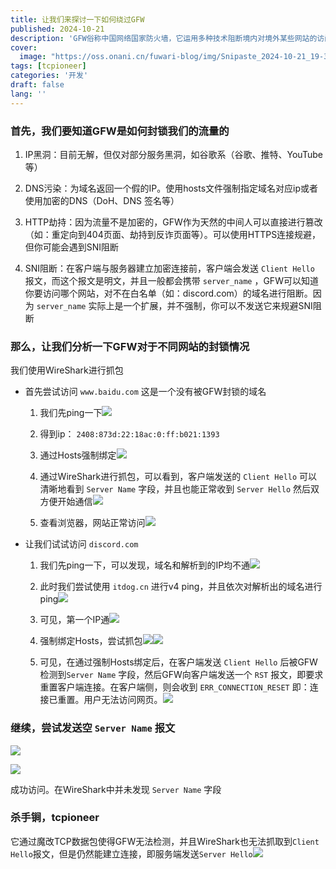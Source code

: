 ```yaml
---
title: 让我们来探讨一下如何绕过GFW
published: 2024-10-21
description: 'GFW俗称中国网络国家防火墙，它运用多种技术阻断境内对境外某些网站的访问，比如谷歌、Discord。但对于某些阻断方式，通过一些手段，我们可以绕过GFW来进行访问'
cover:
  image: "https://oss.onani.cn/fuwari-blog/img/Snipaste_2024-10-21_19-36-34.webp"
tags: [tcpioneer]
categories: '开发'
draft: false 
lang: ''
---
```


### 首先，我们要知道GFW是如何封锁我们的流量的

1. IP黑洞：目前无解，但仅对部分服务黑洞，如谷歌系（谷歌、推特、YouTube等）

2. DNS污染：为域名返回一个假的IP。使用hosts文件强制指定域名对应ip或者使用加密的DNS（DoH、DNS 签名等）

3. HTTP劫持：因为流量不是加密的，GFW作为天然的中间人可以直接进行篡改（如：重定向到404页面、劫持到反诈页面等）。可以使用HTTPS连接规避，但你可能会遇到SNI阻断

4. SNI阻断：在客户端与服务器建立加密连接前，客户端会发送 `Client Hello` 报文，而这个报文是明文，并且一般都会携带 `server_name` ，GFW可以知道你要访问哪个网站，对不在白名单（如：discord.com）的域名进行阻断。因为 `server_name` 实际上是一个扩展，并不强制，你可以不发送它来规避SNI阻断

### 那么，让我们分析一下GFW对于不同网站的封锁情况

我们使用WireShark进行抓包

- 首先尝试访问 `www.baidu.com` 这是一个没有被GFW封锁的域名
  
  1. 我们先ping一下![](https://oss.onani.cn/fuwari-blog/img/2024-10-21-20-16-48-image.webp)
  
  2. 得到ip： `2408:873d:22:18ac:0:ff:b021:1393` 
  
  3. 通过Hosts强制绑定![](https://oss.onani.cn/fuwari-blog/img/2024-10-21-20-18-10-image.webp)
  
  4. 通过WireShark进行抓包，可以看到，客户端发送的 `Client Hello` 可以清晰地看到 `Server Name` 字段，并且也能正常收到 `Server Hello` 然后双方便开始通信![](https://oss.onani.cn/fuwari-blog/img/2024-10-21-20-24-03-image.webp)
  
  5. 查看浏览器，网站正常访问![](https://oss.onani.cn/fuwari-blog/img/2024-10-21-20-35-29-image.webp)

- 让我们试试访问 `discord.com`
  
  1. 我们先ping一下，可以发现，域名和解析到的IP均不通![](https://oss.onani.cn/fuwari-blog/img/2024-10-21-20-27-57-image.webp)
  
  2. 此时我们尝试使用 `itdog.cn` 进行v4 ping，并且依次对解析出的域名进行ping![](https://oss.onani.cn/fuwari-blog/img/2024-10-21-20-28-51-image.webp)
  
  3. 可见，第一个IP通![](https://oss.onani.cn/fuwari-blog/img/2024-10-21-20-29-40-image.webp)
  
  4. 强制绑定Hosts，尝试抓包![](https://oss.onani.cn/fuwari-blog/img/2024-10-21-20-35-58-image.webp)![](https://oss.onani.cn/fuwari-blog/img/2024-10-21-20-31-49-image.webp)
  
  5. 可见，在通过强制Hosts绑定后，在客户端发送 `Client Hello` 后被GFW检测到`Server Name` 字段，然后GFW向客户端发送一个 `RST` 报文，即要求重置客户端连接。在客户端侧，则会收到 `ERR_CONNECTION_RESET` 即：连接已重置。用户无法访问网页。![](https://oss.onani.cn/fuwari-blog/img/2024-10-21-20-33-23-image.webp)

### 继续，尝试发送空 `Server Name` 报文

![](https://oss.onani.cn/fuwari-blog/img/2024-10-21-20-41-37-image.webp)

![](https://oss.onani.cn/fuwari-blog/img/2024-10-21-20-41-54-image.webp)

成功访问。在WireShark中并未发现 `Server Name` 字段

### 杀手锏，tcpioneer

它通过魔改TCP数据包使得GFW无法检测，并且WireShark也无法抓取到`Client Hello`报文，但是仍然能建立连接，即服务端发送`Server Hello`![](https://oss.onani.cn/fuwari-blog/img/2024-10-21-20-46-44-image.webp)
